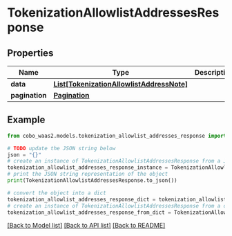 # TokenizationAllowlistAddressesResponse


## Properties

Name | Type | Description | Notes
------------ | ------------- | ------------- | -------------
**data** | [**List[TokenizationAllowlistAddressNote]**](TokenizationAllowlistAddressNote.md) |  | 
**pagination** | [**Pagination**](Pagination.md) |  | 

## Example

```python
from cobo_waas2.models.tokenization_allowlist_addresses_response import TokenizationAllowlistAddressesResponse

# TODO update the JSON string below
json = "{}"
# create an instance of TokenizationAllowlistAddressesResponse from a JSON string
tokenization_allowlist_addresses_response_instance = TokenizationAllowlistAddressesResponse.from_json(json)
# print the JSON string representation of the object
print(TokenizationAllowlistAddressesResponse.to_json())

# convert the object into a dict
tokenization_allowlist_addresses_response_dict = tokenization_allowlist_addresses_response_instance.to_dict()
# create an instance of TokenizationAllowlistAddressesResponse from a dict
tokenization_allowlist_addresses_response_from_dict = TokenizationAllowlistAddressesResponse.from_dict(tokenization_allowlist_addresses_response_dict)
```
[[Back to Model list]](../README.md#documentation-for-models) [[Back to API list]](../README.md#documentation-for-api-endpoints) [[Back to README]](../README.md)


